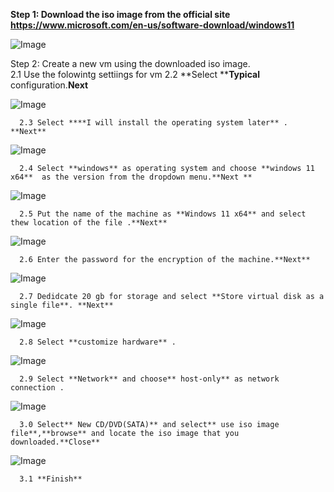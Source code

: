 **Step 1: Download the iso image from the official site https://www.microsoft.com/en-us/software-download/windows11**

![Image](https://github.com/user-attachments/assets/f52ce97a-304a-49eb-9b3e-9329538f53ad)

Step 2: Create a new vm using the downloaded iso image.\
      2.1 Use the folowintg settiings for vm 
      2.2 **Select ****Typical** configuration.**Next**
      
![Image](https://github.com/user-attachments/assets/2bce82e5-dcf9-424a-8164-2bb01009eb9f)

      2.3 Select ****I will install the operating system later** . **Next**
      
![Image](https://github.com/user-attachments/assets/a861ced5-f232-4873-b5b0-20afbb65c1bf)

      2.4 Select **windows** as operating system and choose **windows 11 x64**  as the version from the dropdown menu.**Next **

![Image](https://github.com/user-attachments/assets/09f03077-511d-408b-910b-cc5878b66f50)

      2.5 Put the name of the machine as **Windows 11 x64** and select thew location of the file .**Next**

![Image](https://github.com/user-attachments/assets/d908ac7d-54c8-4b11-ae97-49cf7c25c277)

      2.6 Enter the password for the encryption of the machine.**Next**

![Image](https://github.com/user-attachments/assets/5e6272c9-0f71-4567-876e-fd6694079c97)

      2.7 Dedidcate 20 gb for storage and select **Store virtual disk as a single file**. **Next**

![Image](https://github.com/user-attachments/assets/0ed789bc-dbf7-441e-9fb7-618cfbb420fc)

      2.8 Select **customize hardware** .

![Image](https://github.com/user-attachments/assets/31856487-a064-4a36-a8d5-2c65e6bfd38e)

      2.9 Select **Network** and choose** host-only** as network connection .

![Image](https://github.com/user-attachments/assets/997cdacb-e6c4-46a2-ac26-71e0b5aa453c)

      3.0 Select** New CD/DVD(SATA)** and select** use iso image file**,**browse** and locate the iso image that you downloaded.**Close**      
    
![Image](https://github.com/user-attachments/assets/f9f67962-c8c4-4feb-a36e-712c24bbd6e8)

      3.1 **Finish**





      
      

      


      
      
      
